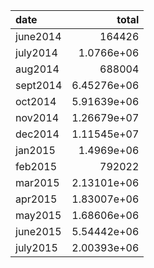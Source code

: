| date     |            total |
|:---------|-----------------:|
| june2014 | 164426           |
| july2014 |      1.0766e+06  |
| aug2014  | 688004           |
| sept2014 |      6.45276e+06 |
| oct2014  |      5.91639e+06 |
| nov2014  |      1.26679e+07 |
| dec2014  |      1.11545e+07 |
| jan2015  |      1.4969e+06  |
| feb2015  | 792022           |
| mar2015  |      2.13101e+06 |
| apr2015  |      1.83007e+06 |
| may2015  |      1.68606e+06 |
| june2015 |      5.54442e+06 |
| july2015 |      2.00393e+06 |

